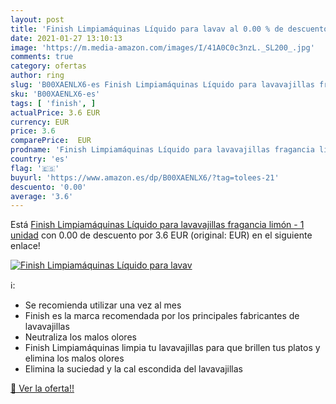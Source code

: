 ```yaml
---
layout: post
title: 'Finish Limpiamáquinas Líquido para lavav al 0.00 % de descuento'
date: 2021-01-27 13:10:13
image: 'https://m.media-amazon.com/images/I/41A0C0c3nzL._SL200_.jpg'
comments: true
category: ofertas
author: ring
slug: 'B00XAENLX6-es Finish Limpiamáquinas Líquido para lavavajillas fragancia...'
sku: 'B00XAENLX6-es'
tags: [ 'finish', ]
actualPrice: 3.6 EUR
currency: EUR
price: 3.6
comparePrice:  EUR
prodname: 'Finish Limpiamáquinas Líquido para lavavajillas fragancia limón - 1 unidad'
country: 'es'
flag: '🇪🇸'
buyurl: 'https://www.amazon.es/dp/B00XAENLX6/?tag=tolees-21'
descuento: '0.00'
average: '3.6'
---
```


Está [Finish Limpiamáquinas Líquido para lavavajillas fragancia limón - 1 unidad](https://www.amazon.es/dp/B00XAENLX6/?tag=tolees-21) con 0.00 de descuento por 3.6 EUR (original:  EUR) en el siguiente enlace!

[![Finish Limpiamáquinas Líquido para lavav](https://m.media-amazon.com/images/I/41A0C0c3nzL._SL200_.jpg)](https://www.amazon.es/dp/B00XAENLX6/?tag=tolees-21)

ℹ️:

- Se recomienda utilizar una vez al mes
- Finish es la marca recomendada por los principales fabricantes de lavavajillas
- Neutraliza los malos olores
- Finish Limpiamáquinas limpia tu lavavajillas para que brillen tus platos y elimina los malos olores
- Elimina la suciedad y la cal escondida del lavavajillas

[🛒 Ver la oferta!!](https://www.amazon.es/dp/B00XAENLX6/?tag=tolees-21)
